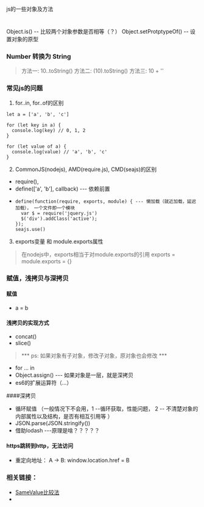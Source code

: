 js的一些对象及方法
#
Object.is() -- 比较两个对象参数是否相等（？）
Object.setProtptypeOf() -- 设置对象的原型

### Number 转换为  String
> 方法一: 10..toString()
> 方法二: (10).toString()
> 方法三: 10 + ''

### 常见js的问题
1. for..in, for..of的区别
```
let a = ['a', 'b', 'c']

for (let key in a) {
  console.log(key) // 0, 1, 2
}

for (let value of a) {
  console.log(value) // 'a', 'b', 'c'
}
```
2. CommonJS(nodejs), AMD(require.js), CMD(seajs)的区别
+ require(), 
+ define(['a', 'b'], callback) --- 依赖前置
+
  ```
  define(function(require, exports, module) { --- 懒加载（就近加载，延迟加载）， 一个文件即一个模块
    var $ = require('jquery.js')
    $('div').addClass('active');
  });
  seajs.use()
  ```
 3. exports变量 和 module.exports属性
 > 在nodejs中，exports相当于对module.exports的引用
 exports = module.exports = {}

### 赋值，浅拷贝与深拷贝

#### 赋值
+ a = b


#### 浅拷贝的实现方式
+ concat()
+ slice() 
> *** ps: 如果对象有子对象，修改子对象，原对象也会修改 ***
+ for ... in
+ Object.assign() --- 如果对象是一层，就是深拷贝
+ es6的扩展运算符（...）

####深拷贝
+ 循环赋值 （一般情况下不会用，1 --循环获取，性能问题， 2 -- 不清楚对象的内部属性以及结构，是否有相互引用等 ）
+ JSON.parse(JSON.stringify())
+ 借助lodash ---原理是啥？？？？？

#### https跳转到http，无法访问
+ 重定向地址： A -> B: window.location.href = B 

### 相关链接：
* [SameValue比较法](https://tc39.github.io/ecma262/#sec-samevalue)
* 
